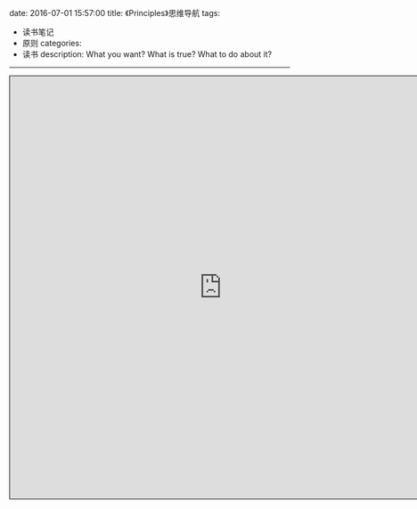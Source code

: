 date: 2016-07-01 15:57:00
title: 《Principles》思维导航
tags: 
- 读书笔记 
- 原则 
categories: 
- 读书
description: What you want? What is true? What to do about it?
---

<iframe id="embed_dom" name="embed_dom" frameborder="0" style="border:1px solid #000;display:block;width:760px; height:760px;" src="https://www.processon.com/embed/57762082e4b0eecdb18b6615"></iframe>